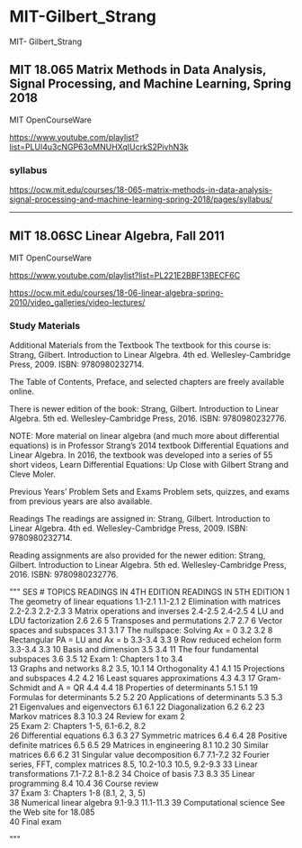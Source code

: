 # MIT-Gilbert_Strang
MIT- Gilbert_Strang


## MIT 18.065 Matrix Methods in Data Analysis, Signal Processing, and Machine Learning, Spring 2018
MIT OpenCourseWare

https://www.youtube.com/playlist?list=PLUl4u3cNGP63oMNUHXqIUcrkS2PivhN3k


### syllabus
https://ocw.mit.edu/courses/18-065-matrix-methods-in-data-analysis-signal-processing-and-machine-learning-spring-2018/pages/syllabus/

-----

## MIT 18.06SC Linear Algebra, Fall 2011
MIT OpenCourseWare


https://www.youtube.com/playlist?list=PL221E2BBF13BECF6C

https://ocw.mit.edu/courses/18-06-linear-algebra-spring-2010/video_galleries/video-lectures/

### Study Materials
Additional Materials from the Textbook
The textbook for this course is: Strang, Gilbert. Introduction to Linear Algebra. 4th ed. Wellesley-Cambridge Press, 2009. ISBN: 9780980232714.

The Table of Contents, Preface, and selected chapters are freely available online.

There is newer edition of the book: Strang, Gilbert. Introduction to Linear Algebra. 5th ed. Wellesley-Cambridge Press, 2016. ISBN: 9780980232776.

NOTE: More material on linear algebra (and much more about differential equations) is in Professor Strang’s 2014 textbook Differential Equations 
and Linear Algebra. In 2016, the textbook was developed into a series of 55 short videos, Learn Differential Equations: Up Close with Gilbert Strang and Cleve Moler.

Previous Years’ Problem Sets and Exams
Problem sets, quizzes, and exams from previous years are also available.



Readings
The readings are assigned in: Strang, Gilbert. Introduction to Linear Algebra. 4th ed. Wellesley-Cambridge Press, 2009. ISBN: 9780980232714.

Reading assignments are also provided for the newer edition: Strang, Gilbert. Introduction to Linear Algebra. 5th ed. Wellesley-Cambridge Press, 2016. ISBN: 9780980232776.

"""
SES #	TOPICS	READINGS IN 4TH EDITION	READINGS IN 5TH EDITION
1	The geometry of linear equations	1.1-2.1	﻿1.1-2.1
2	Elimination with matrices	2.2-2.3	2.2-2.3
3	Matrix operations and inverses	2.4-2.5	﻿2.4-2.5
4	LU and LDU factorization	2.6	﻿2.6
5	Transposes and permutations	2.7	﻿2.7
6	Vector spaces and subspaces	3.1	﻿3.1
7	The nullspace: Solving Ax = 0	3.2	﻿3.2
8	Rectangular PA = LU and Ax = b	3.3-3.4	3.3
9	Row reduced echelon form	3.3-3.4	3.3
10	Basis and dimension	3.5	3.4
11	The four fundamental subspaces	3.6	3.5
12	Exam 1: Chapters 1 to 3.4	 	 
13	Graphs and networks	8.2	3.5, 10.1
14	Orthogonality	4.1	4.1
15	Projections and subspaces	4.2	4.2
16	Least squares approximations	4.3	4.3
17	Gram-Schmidt and A = QR	4.4	4.4
18	Properties of determinants	5.1	5.1
19	Formulas for determinants	5.2	5.2
20	Applications of determinants	5.3	5.3
21	Eigenvalues and eigenvectors	6.1	6.1
22	Diagonalization	6.2	6.2
23	Markov matrices	8.3	10.3
24	Review for exam 2	 	 
25	Exam 2: Chapters 1-5, 6.1-6.2, 8.2	 	 
26	Differential equations	6.3	6.3
27	Symmetric matrices	6.4	6.4
28	Positive definite matrices	6.5	6.5
29	Matrices in engineering	8.1	10.2
30	Similar matrices	6.6	6.2
31	Singular value decomposition	6.7	7.1-7.2
32	Fourier series, FFT, complex matrices	8.5, 10.2-10.3	10.5, 9.2-9.3
33	Linear transformations	7.1-7.2	8.1-8.2
34	Choice of basis	7.3	8.3
35	Linear programming	8.4	10.4
36	Course review	 	 
37	Exam 3: Chapters 1-8 (8.1, 2, 3, 5)	 	 
38	Numerical linear algebra	9.1-9.3	11.1-11.3
39	Computational science	See the Web site for 18.085	 
40	Final exam

"""

